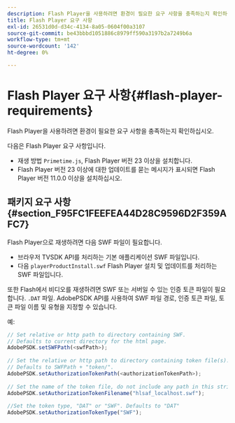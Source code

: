 ```yaml
---
description: Flash Player을 사용하려면 환경이 필요한 요구 사항을 충족하는지 확인하십시오.
title: Flash Player 요구 사항
exl-id: 26531d0d-d34c-4134-8a05-0604f00a3107
source-git-commit: be43bbbd1051886c8979ff590a3197b2a7249b6a
workflow-type: tm+mt
source-wordcount: '142'
ht-degree: 0%

---
```


# Flash Player 요구 사항{#flash-player-requirements}

Flash Player을 사용하려면 환경이 필요한 요구 사항을 충족하는지 확인하십시오.

<!--<a id="section_FEE654D506EC4D85AE77302AD2A27777"></a>-->

다음은 Flash Player 요구 사항입니다.

* 재생 방법 `Primetime.js`, Flash Player 버전 23 이상을 설치합니다.
* Flash Player 버전 23 이상에 대한 업데이트를 묻는 메시지가 표시되면 Flash Player 버전 11.0.0 이상을 설치하십시오.

## 패키지 요구 사항 {#section_F95FC1FEEFEA44D28C9596D2F359AFC7}

Flash Player으로 재생하려면 다음 SWF 파일이 필요합니다.

* 브라우저 TVSDK API를 처리하는 기본 애플리케이션 SWF 파일입니다.
* 다음 `playerProductInstall.swf` Flash Player 설치 및 업데이트를 처리하는 SWF 파일입니다.

또한 Flash에서 비디오를 재생하려면 SWF 또는 서버일 수 있는 인증 토큰 파일이 필요합니다. `.DAT` 파일. AdobePSDK API를 사용하여 SWF 파일 경로, 인증 토큰 파일, 토큰 파일 이름 및 유형을 지정할 수 있습니다.

예:

```js
// Set relative or http path to directory containing SWF.  
// Defaults to current directory for the html page. 
AdobePSDK.setSWFPath(<swfPath>); 
 
// Set the relative or http path to directory containing token file(s). 
// Defaults to SWFPath + "token/". 
AdobePSDK.setAuthorizationTokenPath(<authorizationTokenPath>); 
 
// Set the name of the token file, do not include any path in this string. 
AdobePSDK.setAuthorizationTokenFilename("hlsaf_localhost.swf"); 
 
//Set the token type, "DAT" or "SWF". Defaults to "DAT" 
AdobePSDK.setAuthorizationTokenType("SWF");
```
